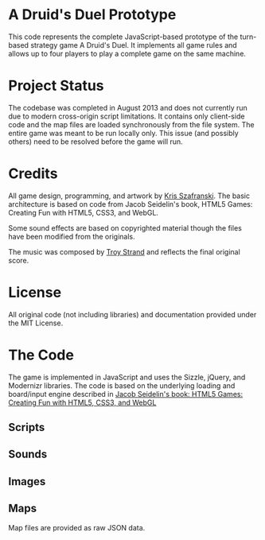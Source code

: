 # A Druid's Duel Prototype

This code represents the complete JavaScript-based prototype of the turn-based strategy game A Druid's Duel. It implements all game rules and allows up to four players to play a complete game on the same machine.

# Project Status

The codebase was completed in August 2013 and does not currently run due to modern cross-origin script limitations. It contains only client-side code and the map files are loaded synchronously from the file system. The entire game was meant to be run locally only. This issue (and possibly others) need to be resolved before the game will run.

# Credits

All game design, programming, and artwork by [Kris Szafranski](https://github.com/kdszafranski). The basic architecture is based on code from Jacob Seidelin's book, HTML5 Games: Creating Fun with HTML5, CSS3, and WebGL.

Some sound effects are based on copyrighted material though the files have been modified from the originals.

The music was composed by [Troy Strand](http://www.yellowchordaudio.com/) and reflects the final original score.

# License

All original code (not including libraries) and documentation provided under the MIT License.

# The Code

The game is implemented in JavaScript and uses the Sizzle, jQuery, and Modernizr libraries. The code is based on the underlying loading and board/input engine described in [Jacob Seidelin's book: HTML5 Games: Creating Fun with HTML5, CSS3, and WebGL](http://www.wiley.com/WileyCDA/WileyTitle/productCd-1119975085.html)


## Scripts

## Sounds

## Images

## Maps

Map files are provided as raw JSON data.
